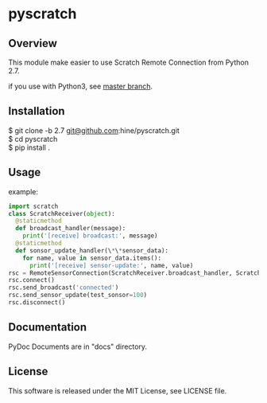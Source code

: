 # pyscratch

## Overview

This module make easier to use Scratch Remote Connection from Python 2.7.  

if you use with Python3, see [master branch](https://github.com/hine/pyscratch/tree/master).

## Installation

$ git clone -b 2.7 git@github.com:hine/pyscratch.git  
$ cd pyscratch  
$ pip install .  

## Usage

example:  
```py
import scratch
class ScratchReceiver(object):
  @staticmethod
  def broadcast_handler(message):
    print('[receive] broadcast:', message)
  @staticmethod
  def sonsor_update_handler(\*\*sensor_data):
    for name, value in sensor_data.items():
      print('[receive] sensor-update:', name, value)
rsc = RemoteSensorConnection(ScratchReceiver.broadcast_handler, ScratchReceiver.sonsor_update_handler)  
rsc.connect()  
rsc.send_broadcast('connected')  
rsc.send_sensor_update(test_sonsor=100)  
rsc.disconnect()  
```

## Documentation

PyDoc Documents are in "docs" directory.  

## License
This software is released under the MIT License, see LICENSE file.
